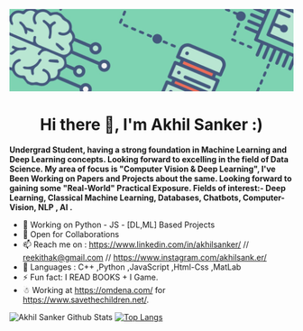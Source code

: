 
![Let Through](https://github.com/reekithak/reekithak/blob/master/1.jpg)

<h1 align="center"> Hi there 👋, I'm Akhil Sanker :) </h1>





**Undergrad Student, having a strong foundation in Machine Learning and Deep Learning concepts. Looking forward to excelling in the field of Data Science.
My area of focus is "Computer Vision & Deep Learning", I've Been Working on Papers and Projects about the same.
Looking forward to gaining some "Real-World" Practical Exposure.
Fields of interest:- Deep Learning, Classical Machine Learning, Databases, Chatbots, Computer-Vision, NLP , AI .** 


- 🔭 Working on Python - JS - [DL,ML] Based Projects
- 👯 Open for Collaborations 
- 📫 Reach me on : https://www.linkedin.com/in/akhilsanker/ // reekithak@gmail.com // https://www.instagram.com/akhilsank.er/
- 👻 Languages : C++ ,Python ,JavaScript ,Html-Css ,MatLab
- ⚡ Fun fact: I READ BOOKS + I Game.
- ☃ Working at https://omdena.com/ for https://www.savethechildren.net/.

![Akhil Sanker Github Stats](https://github-readme-stats.vercel.app/api?username=reekithak&show_icons=true)       [![Top Langs](https://github-readme-stats.vercel.app/api/top-langs/?username=reekithak&hide=css)](https://github.com/reekithak/github-readme-stats)

